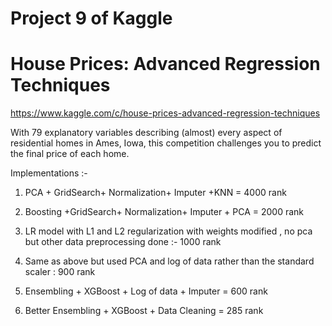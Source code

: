 # Project 9 of Kaggle

# House Prices: Advanced Regression Techniques
https://www.kaggle.com/c/house-prices-advanced-regression-techniques

With 79 explanatory variables describing (almost) every aspect of residential homes in Ames, Iowa, this competition challenges you to predict the final price of each home.

Implementations :-

1. PCA + GridSearch+ Normalization+ Imputer +KNN = 4000 rank

2. Boosting +GridSearch+ Normalization+ Imputer + PCA = 2000 rank

3. LR model with L1 and L2 regularization with weights modified , no pca but other data preprocessing done :- 1000 rank

4. Same as above but used PCA and log of data rather than the standard scaler : 900 rank

5. Ensembling + XGBoost + Log of data + Imputer = 600 rank

6. Better Ensembling + XGBoost + Data Cleaning = 285 rank
